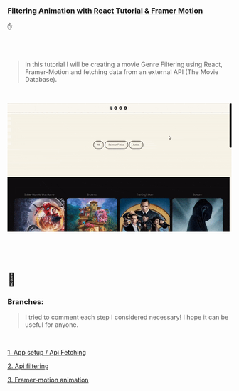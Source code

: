 ### [Filtering Animation with React Tutorial & Framer Motion](https://youtu.be/nyg5Lpl6AiM)

✋

<br>
<br>

> In this tutorial I will be creating a movie Genre Filtering using React, Framer-Motion and fetching data from an external API (The Movie Database).

<br>

[<img src="./src/img/animatedprescense.gif"/>](https://animated-filter-movie-app.netlify.app/)

<br>

<br>

# 🌈

### Branches:

> I tried to comment each step I considered necessary! I hope it can be useful for anyone.

<br>

[1. App setup / Api Fetching](https://github.com/nadiamariduena/movie-animated-filtering-react/tree/1app-stup-api-setup-fetching-styles)

[2. Api filtering](https://github.com/nadiamariduena/movie-animated-filtering-react/tree/2-button-state-filtering-api-genres)

[3. Framer-motion animation](https://github.com/nadiamariduena/movie-animated-filtering-react/tree/3-animation-framer-motion)
